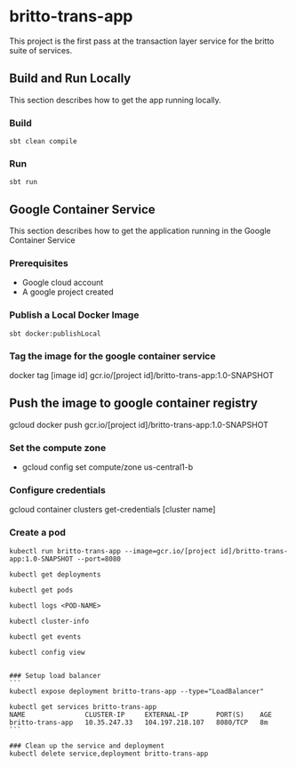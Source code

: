 # britto-trans-app

This project is the first pass at the transaction layer service for the britto suite of services.

## Build and Run Locally
This section describes how to get the app running locally.

### Build
`sbt clean compile`

### Run
`sbt run`

## Google Container Service
This section describes how to get the application running in the Google Container Service

### Prerequisites
* Google cloud account
* A google project created

### Publish a Local Docker Image
`sbt docker:publishLocal`

### Tag the image for the google container service
docker tag [image id] gcr.io/[project id]/britto-trans-app:1.0-SNAPSHOT

## Push the image to google container registry
gcloud docker push gcr.io/[project id]/britto-trans-app:1.0-SNAPSHOT

###  Set the compute zone
* gcloud config set compute/zone us-central1-b

### Configure credentials
gcloud container clusters get-credentials [cluster name]

### Create a pod
``````
kubectl run britto-trans-app --image=gcr.io/[project id]/britto-trans-app:1.0-SNAPSHOT --port=8080

kubectl get deployments

kubectl get pods

kubectl logs <POD-NAME>

kubectl cluster-info

kubectl get events

kubectl config view


### Setup load balancer
```
kubectl expose deployment britto-trans-app --type="LoadBalancer"

kubectl get services britto-trans-app
NAME               CLUSTER-IP     EXTERNAL-IP       PORT(S)    AGE
britto-trans-app   10.35.247.33   104.197.218.107   8080/TCP   8m
```

### Clean up the service and deployment
kubectl delete service,deployment britto-trans-app





